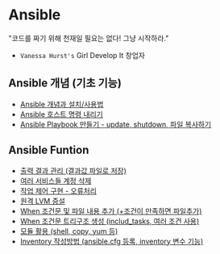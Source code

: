 # Ansible

"코드를 짜기 위해 천재일 필요는 없다! 그냥 시작하라."
- `Vanessa Hurst's`
Girl Develop It 창업자

## Ansible 개념 (기초 기능)

- [Ansible 개념과 설치/사용법](https://github.com/chanW-pack/Ansible/blob/main/1.%20%5BAnsible%5D%20%EC%95%A4%EC%84%9C%EB%B8%94(Ansible)%20%EA%B0%9C%EB%85%90%EA%B3%BC%20%EC%84%A4%EC%B9%98%EC%82%AC%EC%9A%A9%EB%B2%95%20(w%20Amazon%20Linux).md)
- [Ansible 호스트 명령 내리기](https://github.com/chanW-pack/Ansible/blob/main/2.%20%5BAnsible%5D%20%EC%95%A4%EC%84%9C%EB%B8%94(Ansible)%20%ED%98%B8%EC%8A%A4%ED%8A%B8%20%EB%AA%85%EB%A0%B9%20%EB%82%B4%EB%A6%AC%EA%B8%B0.md)
- [Ansible Playbook 만들기 - update, shutdown, 파일 복사하기](https://github.com/chanW-pack/Ansible/blob/main/3.%20%5BAnsible%5D%20%EC%95%A4%EC%84%9C%EB%B8%94(Ansible)%20Playbook%20%EB%A7%8C%EB%93%A4%EA%B8%B0%20-%20up%207d2d7ecdb3fd46c6a566465aa4e02b1e.md)

## Ansible Funtion

- [출력 결과 관리 (결과값 파일로 저장)](https://github.com/chanW-pack/Ansible/blob/main/Ansible%20%EC%B6%9C%EB%A0%A5%20%EA%B2%B0%EA%B3%BC%20%EA%B4%80%EB%A6%AC%20(%EA%B2%B0%EA%B3%BC%EA%B0%92%20%ED%8C%8C%EC%9D%BC%EB%A1%9C%20%EC%A0%80%EC%9E%A5).md)
- [여러 서비스들 계정 삭제](https://github.com/chanW-pack/Ansible/blob/main/Ansible%20%EC%97%AC%EB%9F%AC%20%EC%84%9C%EB%B9%84%EC%8A%A4%EB%93%A4%20%EA%B3%84%EC%A0%95%20%EC%82%AD%EC%A0%9C.md)
- [작업 제어 구현 - 오류처리](https://github.com/chanW-pack/Ansible/blob/main/Ansible%20%EC%9E%91%EC%97%85%20%EC%A0%9C%EC%96%B4%20%EA%B5%AC%ED%98%84%20-%20%EC%98%A4%EB%A5%98%EC%B2%98%EB%A6%AC.md)
- [원격 LVM 증설](https://github.com/chanW-pack/Ansible/blob/main/Ansible%20%EC%9B%90%EA%B2%A9%20LVM%20%EC%A6%9D%EC%84%A4.md)
- [When 조건문 및 파일 내용 추가 (+조건이 만족하면 파일추가)](https://github.com/chanW-pack/Ansible/blob/main/Ansible%20When%20%EC%A1%B0%EA%B1%B4%EB%AC%B8%20%EB%B0%8F%20%ED%8C%8C%EC%9D%BC%20%EB%82%B4%EC%9A%A9%20%EC%B6%94%EA%B0%80.md)
- [When 조건문 트리구조 생성 (includ_tasks, 여러 조건 사용)](https://github.com/chanW-pack/Ansible/blob/main/Ansible%20When%20%EC%A1%B0%EA%B1%B4%EB%AC%B8%20%ED%8A%B8%EB%A6%AC%EA%B5%AC%EC%A1%B0%20%EC%83%9D%EC%84%B1%20(includ_tasks).md)
- [모듈 활용 (shell, copy, yum 등)](https://github.com/chanW-pack/Ansible/blob/main/Ansible%20%EB%AA%A8%EB%93%88%20%ED%99%9C%EC%9A%A9.md)
- [Inventory 작성방법 (ansible.cfg 등록, inventory 변수 기능)](https://github.com/chanW-pack/Ansible/blob/main/Ansible%20Inventory%20%EC%9E%91%EC%84%B1%EB%B0%A9%EB%B2%95.md)
